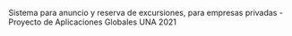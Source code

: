 Sistema para anuncio y reserva de excursiones, para empresas privadas - Proyecto de Aplicaciones Globales UNA 2021
